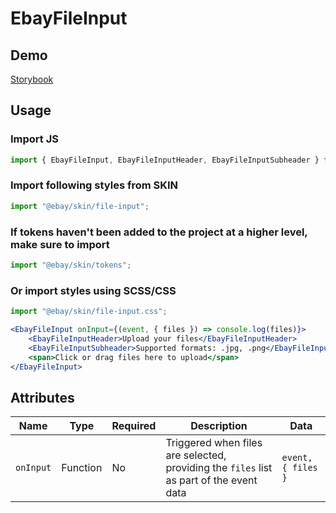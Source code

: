 # EbayFileInput

## Demo

[Storybook](https://opensource.ebay.com/ebayui-core-react/main/?path=/docs/form-input-ebay-file-input--docs)

## Usage

### Import JS

```jsx harmony
import { EbayFileInput, EbayFileInputHeader, EbayFileInputSubheader } from "@ebay/ui-core-react/ebay-file-input";
```

### Import following styles from SKIN

```jsx harmony
import "@ebay/skin/file-input";
```

### If tokens haven't been added to the project at a higher level, make sure to import

```jsx harmony
import "@ebay/skin/tokens";
```

### Or import styles using SCSS/CSS

```jsx harmony
import "@ebay/skin/file-input.css";
```

```jsx harmony
<EbayFileInput onInput={(event, { files }) => console.log(files)}>
    <EbayFileInputHeader>Upload your files</EbayFileInputHeader>
    <EbayFileInputSubheader>Supported formats: .jpg, .png</EbayFileInputSubheader>
    <span>Click or drag files here to upload</span>
</EbayFileInput>
```

## Attributes

| Name      | Type     | Required | Description                                                                             | Data               |
| --------- | -------- | -------- | --------------------------------------------------------------------------------------- | ------------------ |
| `onInput` | Function | No       | Triggered when files are selected, providing the `files` list as part of the event data | `event, { files }` |
